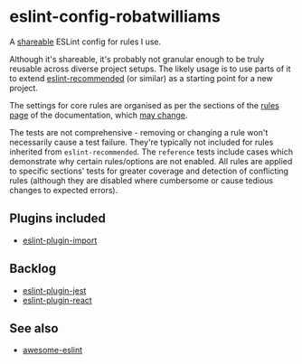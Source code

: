 # eslint-config-robatwilliams

A [shareable](https://eslint.org/docs/developer-guide/shareable-configs) ESLint config for rules I use.

Although it's shareable, it's probably not granular enough to be truly reusable across diverse project setups. The likely usage is to use parts of it to extend [eslint-recommended](https://github.com/eslint/eslint/blob/master/conf/eslint-recommended.js) (or similar) as a starting point for a new project.

The settings for core rules are organised as per the sections of the [rules page](https://eslint.org/docs/rules) of the documentation, which [may change](https://github.com/eslint/eslint/issues/7991).

The tests are not comprehensive - removing or changing a rule won't necessarily cause a test failure. They're typically not included for rules inherited from `eslint-recommended`. The `reference` tests include cases which demonstrate why certain rules/options are not enabled. All rules are applied to specific sections' tests for greater coverage and detection of conflicting rules (although they are disabled where cumbersome or cause tedious changes to expected errors).

## Plugins included
* [eslint-plugin-import](https://github.com/benmosher/eslint-plugin-import)

## Backlog
* [eslint-plugin-jest](https://github.com/jest-community/eslint-plugin-jest)
* [eslint-plugin-react](https://github.com/yannickcr/eslint-plugin-react)

## See also
* [awesome-eslint](https://github.com/dustinspecker/awesome-eslint)
